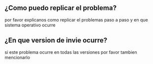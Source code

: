 ## ¿Como puedo replicar el problema?
por favor explicanos como replicar el problemas paso a paso y en que sistema operativo ocurre
## ¿En que version de invie ocurre?
si este problema ocurre en todas las versiones por favor tambien mencionarlo
